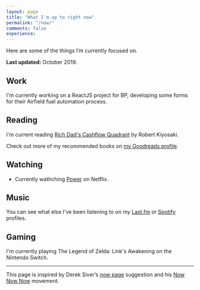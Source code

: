 ```yaml
---
layout: page
title: "What I'm up to right now"
permalink: "/now/"
comments: false
experience: 
---
```


Here are some of the things I’m currently focused on.

**Last updated:** October 2019.

## Work
I'm currently working on a ReactJS project for BP, developing some forms for their Airfield fuel automation process.

## Reading
I'm current reading [Rich Dad's Cashflow Quadrant](https://amzn.to/2Jgo3Z4) by Robert Kiyosaki.

Check out more of my recommended books on [my Goodreads profile](https://www.goodreads.com/ajaykarwal).

## Watching
- Currently wathching [Power](https://www.netflix.com/title/70298433) on Netflix.

## Music
<span id="lastfmStatus"></span>You can see what else I've been listening to on my [Last.fm](https://www.last.fm/user/ajaykarwal) or [Spotify](https://open.spotify.com/user/keynote) profiles.

## Gaming
I'm currently playing The Legend of Zelda: Link's Awakening on the Nintendo Switch. 

___

This page is inspired by Derek Siver’s [now page](http://sivers.org/now) suggestion and his [Now Now Now](http://nownownow.com/) movement.
